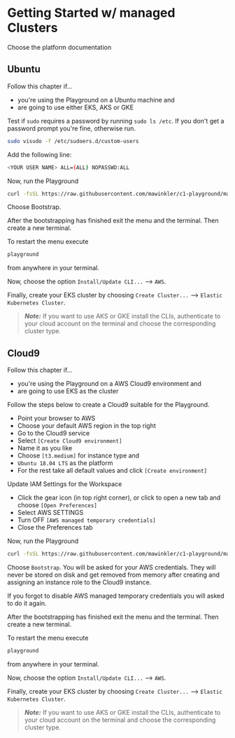 # Getting Started w/ managed Clusters

Choose the platform documentation

## Ubuntu

Follow this chapter if...

- you're using the Playground on a Ubuntu machine and
- are going to use either EKS, AKS or GKE

Test if `sudo` requires a password by running `sudo ls /etc`. If you don't get a password prompt you're fine, otherwise run.

```sh
sudo visudo -f /etc/sudoers.d/custom-users
```

Add the following line:

```sh
<YOUR USER NAME> ALL=(ALL) NOPASSWD:ALL 
```

Now, run the Playground

```sh
curl -fsSL https://raw.githubusercontent.com/mawinkler/c1-playground/master/bin/playground | bash
```

Choose Bootstrap.

After the bootstrapping has finished exit the menu and the terminal. Then create a new terminal.

To restart the menu execute

```sh
playground
```

from anywhere in your terminal.

Now, choose the option `Install/Update CLI...` --> `AWS`.

Finally, create your EKS cluster by choosing `Create Cluster...` --> `Elastic Kubernetes Cluster`.

> ***Note:*** If you want to use AKS or GKE install the CLIs, authenticate to your cloud account on the terminal and choose the corresponding cluster type.

## Cloud9

Follow this chapter if...

- you're using the Playground on a AWS Cloud9 environment and
- are going to use EKS as the cluster

Follow the steps below to create a Cloud9 suitable for the Playground.

- Point your browser to AWS
- Choose your default AWS region in the top right
- Go to the Cloud9 service
- Select `[Create Cloud9 environment]`
- Name it as you like
- Choose `[t3.medium]` for instance type and
- `Ubuntu 18.04 LTS` as the platform
- For the rest take all default values and click `[Create environment]`

Update IAM Settings for the Workspace

- Click the gear icon (in top right corner), or click to open a new tab and choose `[Open Preferences]`
- Select AWS SETTINGS
- Turn OFF `[AWS managed temporary credentials]`
- Close the Preferences tab

Now, run the Playground

```sh
curl -fsSL https://raw.githubusercontent.com/mawinkler/c1-playground/master/bin/playground | bash
```

Choose `Bootstrap`. You will be asked for your AWS credentials. They will never be stored on disk and get removed from memory after creating and assigning an instance role to the Cloud9 instance.

If you forgot to disable AWS managed temporary credentials you will asked to do it again.

After the bootstrapping has finished exit the menu and the terminal. Then create a new terminal.

To restart the menu execute

```sh
playground
```

from anywhere in your terminal.

Now, choose the option `Install/Update CLI...` --> `AWS`.

Finally, create your EKS cluster by choosing `Create Cluster...` --> `Elastic Kubernetes Cluster`.

> ***Note:*** If you want to use AKS or GKE install the CLIs, authenticate to your cloud account on the terminal and choose the corresponding cluster type.
